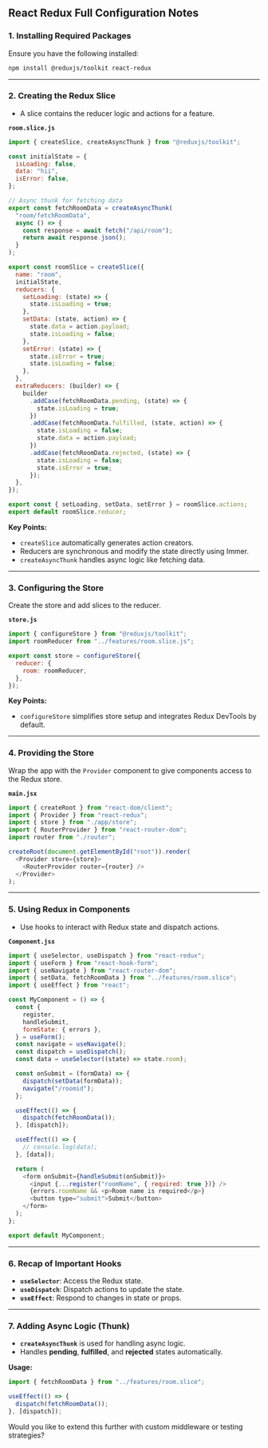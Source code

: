 ## React Redux Full Configuration Notes

### 1. **Installing Required Packages**

Ensure you have the following installed:

```bash
npm install @reduxjs/toolkit react-redux
```

---

### 2. **Creating the Redux Slice**

- A slice contains the reducer logic and actions for a feature.

**`room.slice.js`**

```javascript
import { createSlice, createAsyncThunk } from "@reduxjs/toolkit";

const initialState = {
  isLoading: false,
  data: "hii",
  isError: false,
};

// Async thunk for fetching data
export const fetchRoomData = createAsyncThunk(
  "room/fetchRoomData",
  async () => {
    const response = await fetch("/api/room");
    return await response.json();
  }
);

export const roomSlice = createSlice({
  name: "room",
  initialState,
  reducers: {
    setLoading: (state) => {
      state.isLoading = true;
    },
    setData: (state, action) => {
      state.data = action.payload;
      state.isLoading = false;
    },
    setError: (state) => {
      state.isError = true;
      state.isLoading = false;
    },
  },
  extraReducers: (builder) => {
    builder
      .addCase(fetchRoomData.pending, (state) => {
        state.isLoading = true;
      })
      .addCase(fetchRoomData.fulfilled, (state, action) => {
        state.isLoading = false;
        state.data = action.payload;
      })
      .addCase(fetchRoomData.rejected, (state) => {
        state.isLoading = false;
        state.isError = true;
      });
  },
});

export const { setLoading, setData, setError } = roomSlice.actions;
export default roomSlice.reducer;
```

**Key Points:**

- `createSlice` automatically generates action creators.
- Reducers are synchronous and modify the state directly using Immer.
- `createAsyncThunk` handles async logic like fetching data.

---

### 3. **Configuring the Store**

Create the store and add slices to the reducer.

**`store.js`**

```javascript
import { configureStore } from "@reduxjs/toolkit";
import roomReducer from "../features/room.slice.js";

export const store = configureStore({
  reducer: {
    room: roomReducer,
  },
});
```

**Key Points:**

- `configureStore` simplifies store setup and integrates Redux DevTools by default.

---

### 4. **Providing the Store**

Wrap the app with the `Provider` component to give components access to the Redux store.

**`main.jsx`**

```javascript
import { createRoot } from "react-dom/client";
import { Provider } from "react-redux";
import { store } from "./app/store";
import { RouterProvider } from "react-router-dom";
import router from "./router";

createRoot(document.getElementById("root")).render(
  <Provider store={store}>
    <RouterProvider router={router} />
  </Provider>
);
```

---

### 5. **Using Redux in Components**

- Use hooks to interact with Redux state and dispatch actions.

**`Component.jsx`**

```javascript
import { useSelector, useDispatch } from "react-redux";
import { useForm } from "react-hook-form";
import { useNavigate } from "react-router-dom";
import { setData, fetchRoomData } from "../features/room.slice";
import { useEffect } from "react";

const MyComponent = () => {
  const {
    register,
    handleSubmit,
    formState: { errors },
  } = useForm();
  const navigate = useNavigate();
  const dispatch = useDispatch();
  const data = useSelector((state) => state.room);

  const onSubmit = (formData) => {
    dispatch(setData(formData));
    navigate("/roomid");
  };

  useEffect(() => {
    dispatch(fetchRoomData());
  }, [dispatch]);

  useEffect(() => {
    // console.log(data);
  }, [data]);

  return (
    <form onSubmit={handleSubmit(onSubmit)}>
      <input {...register("roomName", { required: true })} />
      {errors.roomName && <p>Room name is required</p>}
      <button type="submit">Submit</button>
    </form>
  );
};

export default MyComponent;
```

---

### 6. **Recap of Important Hooks**

- **`useSelector`**: Access the Redux state.
- **`useDispatch`**: Dispatch actions to update the state.
- **`useEffect`**: Respond to changes in state or props.

---

### 7. **Adding Async Logic (Thunk)**

- **`createAsyncThunk`** is used for handling async logic.
- Handles **pending**, **fulfilled**, and **rejected** states automatically.

**Usage:**

```javascript
import { fetchRoomData } from "../features/room.slice";

useEffect(() => {
  dispatch(fetchRoomData());
}, [dispatch]);
```

Would you like to extend this further with custom middleware or testing strategies?
